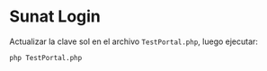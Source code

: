 # Sunat Login

Actualizar la clave sol en el archivo `TestPortal.php`, luego ejecutar:

```
php TestPortal.php
```
